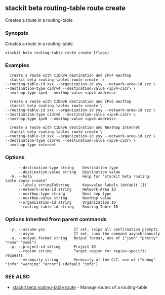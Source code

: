 ## stackit beta routing-table route create

Creates a route in a routing-table

### Synopsis

Creates a route in a routing-table.

```
stackit beta routing-table route create [flags]
```

### Examples

```
  Create a route with CIDRv4 destination and IPv4 nexthop
  stackit beta routing-tables route create  \ 
--routing-table-id xxx --organization-id yyy --network-area-id zzz \
--destination-type cidrv4 --destination-value <ipv4-cidr> \
--nexthop-type ipv4 --nexthop-value <ipv4-address>

  Create a route with CIDRv6 destination and IPv6 nexthop
  stackit beta routing-tables route create \
--routing-table-id xxx --organization-id yyy --network-area-id zzz \
--destination-type cidrv6 --destination-value <ipv6-cidr> \
--nexthop-type ipv6 --nexthop-value <ipv6-address>

  Create a route with CIDRv6 destination and Nexthop Internet
  stackit beta routing-tables route create \
--routing-table-id xxx --organization-id yyy --network-area-id zzz \
--destination-type cidrv6 --destination-value <ipv6-cidr> \
--nexthop-type internet
```

### Options

```
      --destination-type string    Destination type
      --destination-value string   Destination value
  -h, --help                       Help for "stackit beta routing-table route create"
      --labels stringToString      Key=value labels (default [])
      --network-area-id string     Network-Area ID
      --nexthop-type string        Next hop type
      --nexthop-value string       NextHop value
      --organization-id string     Organization ID
      --routing-table-id string    Routing-Table ID
```

### Options inherited from parent commands

```
  -y, --assume-yes             If set, skips all confirmation prompts
      --async                  If set, runs the command asynchronously
  -o, --output-format string   Output format, one of ["json" "pretty" "none" "yaml"]
  -p, --project-id string      Project ID
      --region string          Target region for region-specific requests
      --verbosity string       Verbosity of the CLI, one of ["debug" "info" "warning" "error"] (default "info")
```

### SEE ALSO

* [stackit beta routing-table route](./stackit_beta_routing-table_route.md)	 - Manage routes of a routing-table

